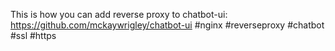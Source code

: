 This is how you can add reverse proxy to chatbot-ui: https://github.com/mckaywrigley/chatbot-ui
#nginx #reverseproxy #chatbot #ssl #https
